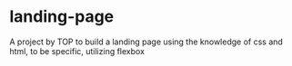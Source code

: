 # landing-page
A project by TOP to build a landing page using the knowledge of css and html, to be specific, utilizing flexbox
